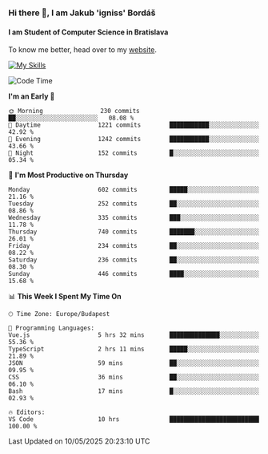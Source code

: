 ### Hi there 👋, I am Jakub 'igniss' Bordáš

#### I am Student of Computer Science in Bratislava
To know me better, head over to my [website](https://bordas.sk).

[![My Skills](https://skillicons.dev/icons?i=js,typescript,html,css,figma,svelte,vue,next,postgresql,nest,express,nodejs)](https://bordas.sk)


<!--START_SECTION:waka-->
![Code Time](http://img.shields.io/badge/Code%20Time-1%2C885%20hrs%2027%20mins-blue)

**I'm an Early 🐤** 

```text
🌞 Morning                230 commits         ██░░░░░░░░░░░░░░░░░░░░░░░   08.08 % 
🌆 Daytime                1221 commits        ███████████░░░░░░░░░░░░░░   42.92 % 
🌃 Evening                1242 commits        ███████████░░░░░░░░░░░░░░   43.66 % 
🌙 Night                  152 commits         █░░░░░░░░░░░░░░░░░░░░░░░░   05.34 % 
```
📅 **I'm Most Productive on Thursday** 

```text
Monday                   602 commits         █████░░░░░░░░░░░░░░░░░░░░   21.16 % 
Tuesday                  252 commits         ██░░░░░░░░░░░░░░░░░░░░░░░   08.86 % 
Wednesday                335 commits         ███░░░░░░░░░░░░░░░░░░░░░░   11.78 % 
Thursday                 740 commits         ███████░░░░░░░░░░░░░░░░░░   26.01 % 
Friday                   234 commits         ██░░░░░░░░░░░░░░░░░░░░░░░   08.22 % 
Saturday                 236 commits         ██░░░░░░░░░░░░░░░░░░░░░░░   08.30 % 
Sunday                   446 commits         ████░░░░░░░░░░░░░░░░░░░░░   15.68 % 
```


📊 **This Week I Spent My Time On** 

```text
🕑︎ Time Zone: Europe/Budapest

💬 Programming Languages: 
Vue.js                   5 hrs 32 mins       ██████████████░░░░░░░░░░░   55.36 % 
TypeScript               2 hrs 11 mins       █████░░░░░░░░░░░░░░░░░░░░   21.89 % 
JSON                     59 mins             ██░░░░░░░░░░░░░░░░░░░░░░░   09.95 % 
CSS                      36 mins             ██░░░░░░░░░░░░░░░░░░░░░░░   06.10 % 
Bash                     17 mins             █░░░░░░░░░░░░░░░░░░░░░░░░   02.93 % 

🔥 Editors: 
VS Code                  10 hrs              █████████████████████████   100.00 % 
```


 Last Updated on 10/05/2025 20:23:10 UTC
<!--END_SECTION:waka-->
